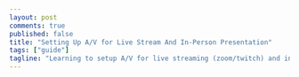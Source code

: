 ```yaml
---
layout: post
comments: true
published: false
title: "Setting Up A/V for Live Stream And In-Person Presentation"
tags: ["guide"]
tagline: "Learning to setup A/V for live streaming (zoom/twitch) and in-person presentations."
---
```

